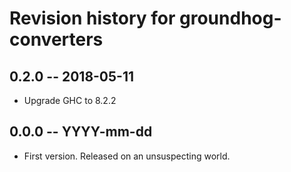 # Revision history for groundhog-converters

## 0.2.0 -- 2018-05-11
* Upgrade GHC to 8.2.2

## 0.0.0  -- YYYY-mm-dd

* First version. Released on an unsuspecting world.
